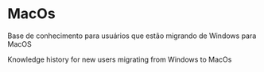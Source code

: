 # MacOs
Base de conhecimento para usuários que estão migrando de Windows para MacOS 

Knowledge history for new users migrating from Windows to MacOs
